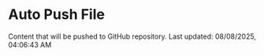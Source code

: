 # Auto Push File

Content that will be pushed to GitHub repository.
Last updated: 08/08/2025, 04:06:43 AM